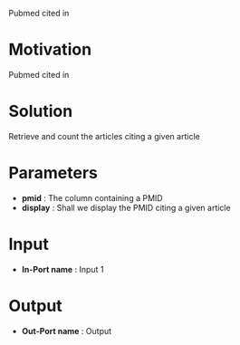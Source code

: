 Pubmed cited in



# Motivation #

Pubmed cited in

# Solution #

Retrieve and count the articles citing a given article

# Parameters #


  * **pmid** : The column containing a PMID
  * **display** : Shall we display the PMID citing a given article

# Input #


  * **In-Port name** : Input 1

# Output #


  * **Out-Port name** : Output